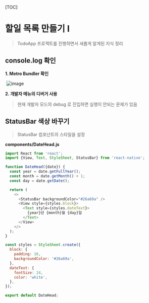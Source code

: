 [TOC]

# 할일 목록 만들기 I

> TodoApp 프로젝트를 진행하면서 새롭게 알게된 지식 정리



## console.log 확인

**1. Metro Bundler 확인**

​	![image](https://user-images.githubusercontent.com/87461594/164276206-520160e6-4e8c-4d57-a40f-c14cab6d2ca9.png)

**2. 개발자 메뉴의 디버거 사용**

> 현재 개발자 모드의 debug 로 진입하면 실행이 안되는 문제가 있음



## StatusBar 색상 바꾸기

> StatusBar 컴포넌트의 스타일을 설정

**components/DateHead.js**

```js
import React from 'react';
import {View, Text, StyleSheet, StatusBar} from 'react-native';

function DateHead({date}) {
  const year = date.getFullYear();
  const month = date.getMonth() + 1;
  const day = date.getDate();

  return (
    <>
      <StatusBar backgroundColor="#26a69a" />
      <View style={styles.block}>
        <Text style={styles.dateText}>
          {year}년 {month}월 {day}일
        </Text>
      </View>
    </>
  );
}

const styles = StyleSheet.create({
  block: {
    padding: 16,
    backgroundColor: '#26a69a',
  },
  dateText: {
    fontSize: 24,
    color: 'white',
  },
});

export default DateHead;
```

